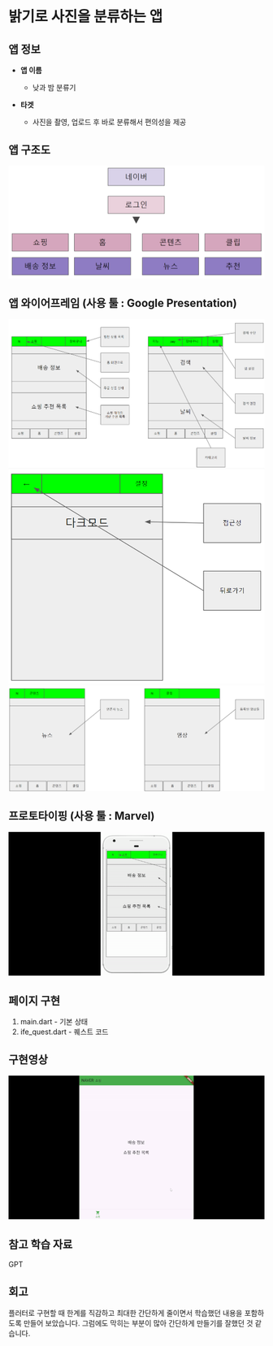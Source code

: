 # 밝기로 사진을 분류하는 앱  

## 앱 정보

- **앱 이름** 

  - 낮과 밤 분류기    

- **타겟**  

  - 사진을 촬영, 업로드 후 바로 분류해서 편의성을 제공          


## 앱 구조도

<img src="https://github.com/rumelay/Aiffel_quest_cr/blob/main/assets/11.png">

## 앱 와이어프레임 (사용 툴 : Google Presentation)

<img src="https://github.com/rumelay/Aiffel_quest_cr/blob/main/assets/21.png">
<img src="https://github.com/rumelay/Aiffel_quest_cr/blob/main/assets/22.png">
<img src="https://github.com/rumelay/Aiffel_quest_cr/blob/main/assets/23.png">


## 프로토타이핑 (사용 툴 : Marvel)

<img src="https://github.com/rumelay/Aiffel_quest_cr/blob/main/assets/wrwq.gif">

## 페이지 구현
1. main.dart - 기본 상태
2. ife_quest.dart - 퀘스트 코드

## 구현영상 

<img src="https://github.com/rumelay/Aiffel_quest_cr/blob/main/assets/325.gif">

## 참고 학습 자료 

GPT

## 회고
플러터로 구현할 때 한계를 직감하고 최대한 간단하게 줄이면서 학습했던 내용을 포함하도록 
만들어 보았습니다. 그럼에도 막히는 부분이 많아 간단하게 만들기를 잘했던 것 같습니다.
